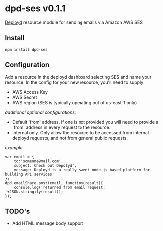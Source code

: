 # dpd-ses v0.1.1

[Deployd](http://www.deployd.com) resource module for sending emails via Amazon AWS SES

## Install

	npm install dpd-ses

## Configuration

Add a resource in the deployd dashboard selecting SES and name your resource. In the config for your new resource, you'll need to supply:

-	AWS Access Key
- 	AWS Secret
-	AWS region (SES is typically operating out of us-east-1 only)

*additional optional configurations:*

-	Default 'from' address.   If one is not provided you will need to provide a 'from' address in every request to the resource.
-	Internal only.  Only allow the resource to be accessed from internal deployd requests, and not from general public requests.

*example*

	var email = {
        to:'someone@mail.com',
        subject:'Check out Depolyd',
        message:'Deployd is a really sweet node.js based platform for building API services'
    };
    dpd.emailShare.post(email, function(result){
        console.log('returned from email request: '+JSON.stringify(result));
    });

## TODO's

- 	Add HTML message body support